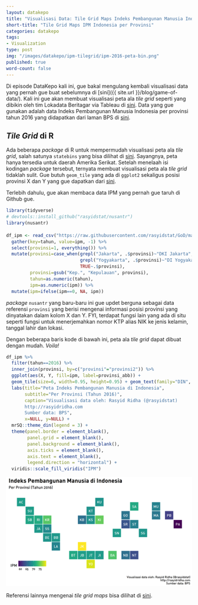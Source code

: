 ```yaml
---
layout: datakepo
title: "Visualisasi Data: Tile Grid Maps Indeks Pembangunan Manusia Indonesia per Provinsi"
short-title: "Tile Grid Maps IPM Indonesia per Provinsi"
categories: datakepo
tags:
- Visualization
type: post
img: "/images/datakepo/ipm-tilegrid/ipm-2016-peta-bin.png"
published: true
word-count: false
---
```


Di episode DataKepo kali ini, gue bakal mengulang kembali visualisasi data yang pernah gue buat sebelumnya di [sini]({{ site.url }}/blog/game-of-data/). Kali ini gue akan membuat visualisasi peta ala *tile grid* seperti yang dibikin oleh tim Lokadata Beritagar via Tableau di [sini](https://public.tableau.com/profile/beritagar#!/vizhome/PertumbuhanEkonomidesktop_0/Dashboard2). Data yang gue gunakan adalah data Indeks Pembangunan Manusia Indonesia per provinsi tahun 2016 yang didapatkan dari laman BPS di [sini](https://www.bps.go.id/linkTableDinamis/view/id/1211).

## *Tile Grid* di R

Ada beberapa *package* di R untuk mempermudah visualisasi peta ala *tile grid*, salah satunya `statebins` yang bisa dilihat di [sini](https://github.com/hrbrmstr/statebins). Sayangnya, peta hanya tersedia untuk daerah Amerika Serikat. Setelah menelaah isi kodingan *package* tersebut, ternyata membuat visualisasi peta ala *tile grid* tidaklah sulit. Gue butuh `geom_tile` yang ada di `ggplot2` sekaligus posisi provinsi X dan Y yang gue dapatkan dari [sini](https://public.tableau.com/profile/beritagar#!/vizhome/PertumbuhanEkonomidesktop_0/Dashboard2). 

Terlebih dahulu, gue akan membaca data IPM yang pernah gue taruh di Github gue.

```r
library(tidyverse)
# devtools::install_github("rasyidstat/nusantr")
library(nusantr)

df_ipm <- read_csv("https://raw.githubusercontent.com/rasyidstat/GoD/master/ipm/data/ipm_provinsi.csv") %>%
  gather(key=tahun, value=ipm, -1) %>%
  select(provinsi=1, everything()) %>%
  mutate(provinsi=case_when(grepl("Jakarta", .$provinsi)~"DKI Jakarta",
                            grepl("Yogyakarta", .$provinsi)~"DI Yogyakarta",
                            TRUE~.$provinsi),
         provinsi=gsub("Kep.", "Kepulauan", provinsi),
         tahun=as.numeric(tahun),
         ipm=as.numeric(ipm)) %>%
  mutate(ipm=ifelse(ipm==0, NA, ipm))
```

*package* `nusantr` yang baru-baru ini gue updet berguna sebagai data referensi `provinsi` yang berisi mengenai informasi posisi provinsi yang dinyatakan dalam kolom X dan Y.  FYI, terdapat fungsi lain yang ada di situ seperti fungsi untuk menerjemahkan nomor KTP alias NIK ke jenis kelamin, tanggal lahir dan lokasi.

Dengan beberapa baris kode di bawah ini, peta ala *tile grid* dapat dibuat dengan mudah. *Voila!*

```r
df_ipm %>%
  filter(tahun==2016) %>%
  inner_join(provinsi, by=c("provinsi"="provinsi2")) %>%
  ggplot(aes(X, Y, fill=ipm, label=provinsi_abb)) +
  geom_tile(size=6, width=0.95, height=0.95) + geom_text(family="DIN", color="white") +
  labs(title="Peta Indeks Pembangunan Manusia di Indonesia",
       subtitle="Per Provinsi (Tahun 2016)",
       caption="Visualisasi data oleh: Rasyid Ridha (@rasyidstat)
       http://rasyidridha.com
       Sumber data: BPS",
       x=NULL, y=NULL) +
  mrSQ::theme_din(legend = 3) +
  theme(panel.border = element_blank(),
        panel.grid = element_blank(),
        panel.background = element_blank(),
        axis.ticks = element_blank(),
        axis.text = element_blank(),
        legend.direction = "horizontal") +
  viridis::scale_fill_viridis("IPM")
```

<img src="/images/datakepo/ipm-tilegrid/ipm-2016-peta-bin.png">

Referensi lainnya mengenai *tile grid maps* bisa dilihat di [sini](https://forumone.com/ideas/good-data-visualization-practice-tile-grid-maps-0). 